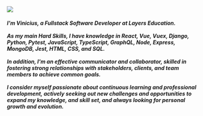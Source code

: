 <div align="start">
  <img src="https://visitor-badge.laobi.icu/badge?page_id=viniciusfgx.viniciusfgx&left_color=black&right_color=green"  />
</div>
<h5 align="left">I'm Vinicius, a Fullstack Software Developer at Layers Education.<br><br>As my main Hard Skills, I have knowledge in React, Vue, Vuex, Django, Python, Pytest, JavaScript, TypeScript, GraphQL, Node, Express, MongoDB, Jest, HTML, CSS, and SQL.<br><br>In addition, I'm an effective communicator and collaborator, skilled in fostering strong relationships with stakeholders, clients, and team members to achieve common goals.<br><br>I consider myself passionate about continuous learning and professional development, actively seeking out new challenges and opportunities to expand my knowledge, and skill set, and always looking for personal growth and evolution.</h5>

<!--<div align="left">
  <img src="https://skillicons.dev/icons?i=html,css,bootstrap,sass,js,ts,nodejs,vue,react,materialui,tailwind,jest,docker,express,nestjs,nextjs,nuxtjs,netlify,supabase,firebase,mongodb,mysql,postgres,redis,prisma,graphql,py,django,gcp,aws,figma,vite,linux" />
</div> -->

<!--<div align="start">
  
[![spotify-github-profile](https://spotify-github-profile.vercel.app/api/view?uid=viniciusfreire187&cover_image=true&theme=default&show_offline=false&background_color=121212&interchange=false&bar_color=53b14f&bar_color_cover=false)](https://github.com/viniciusfgx)
  
</div>-->
